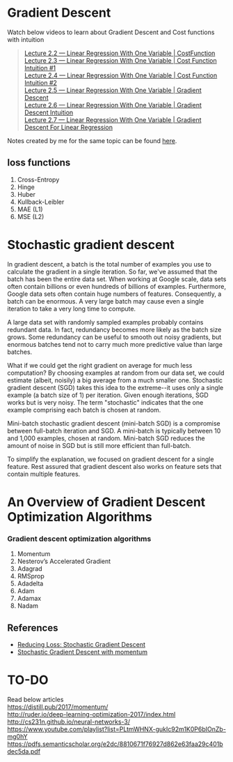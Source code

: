 # Gradient Descent

Watch below videos to learn about Gradient Descent and Cost functions with intuition

>[Lecture 2.2 — Linear Regression With One Variable | CostFunction](https://www.youtube.com/watch?v=yuH4iRcggMw)  
>[Lecture 2.3 — Linear Regression With One Variable | Cost Function Intuition #1](https://www.youtube.com/watch?v=yR2ipCoFvNo)  
>[Lecture 2.4 — Linear Regression With One Variable | Cost Function Intuition #2](https://www.youtube.com/watch?v=0kns1gXLYg4&index=7&list=PLLssT5z_DsK-h9vYZkQkYNWcItqhlRJLN)  
>[Lecture 2.5 — Linear Regression With One Variable | Gradient Descent](https://www.youtube.com/watch?v=F6GSRDoB-Cg&index=8&list=PLLssT5z_DsK-h9vYZkQkYNWcItqhlRJLN)  
>[Lecture 2.6 — Linear Regression With One Variable | Gradient Descent Intuition](https://www.youtube.com/watch?v=YovTqTY-PYY&index=9&list=PLLssT5z_DsK-h9vYZkQkYNWcItqhlRJLN)  
>[Lecture 2.7 — Linear Regression With One Variable | Gradient Descent For Linear Regression](https://www.youtube.com/watch?v=GtSf2T6Co80&index=10&list=PLLssT5z_DsK-h9vYZkQkYNWcItqhlRJLN)  

Notes created by me for the same topic can be found [here](https://github.com/tirthGajjar/Advanced-Machine-Learning-Specialization-Coursera/blob/Course-1-Week-1/Course%201%20-%20Introduction%20to%20Deep%20Learning/Week%201/Gradient%20Descent%20and%20Cost%20function.pdf).  

## loss functions
1. Cross-Entropy  
2. Hinge
3. Huber
4. Kullback-Leibler
5. MAE (L1)
6. MSE (L2)


# Stochastic gradient descent

In gradient descent, a batch is the total number of examples you use to calculate the gradient in a single iteration. So far, we've assumed that the batch has been the entire data set. When working at Google scale, data sets often contain billions or even hundreds of billions of examples. Furthermore, Google data sets often contain huge numbers of features. Consequently, a batch can be enormous. A very large batch may cause even a single iteration to take a very long time to compute.

A large data set with randomly sampled examples probably contains redundant data. In fact, redundancy becomes more likely as the batch size grows. Some redundancy can be useful to smooth out noisy gradients, but enormous batches tend not to carry much more predictive value than large batches.

What if we could get the right gradient on average for much less computation? By choosing examples at random from our data set, we could estimate (albeit, noisily) a big average from a much smaller one. Stochastic gradient descent (SGD) takes this idea to the extreme--it uses only a single example (a batch size of 1) per iteration. Given enough iterations, SGD works but is very noisy. The term "stochastic" indicates that the one example comprising each batch is chosen at random.

Mini-batch stochastic gradient descent (mini-batch SGD) is a compromise between full-batch iteration and SGD. A mini-batch is typically between 10 and 1,000 examples, chosen at random. Mini-batch SGD reduces the amount of noise in SGD but is still more efficient than full-batch.

To simplify the explanation, we focused on gradient descent for a single feature. Rest assured that gradient descent also works on feature sets that contain multiple features.


# An Overview of Gradient Descent Optimization Algorithms
### Gradient descent optimization algorithms  
 1. Momentum
 2. Nesterov’s Accelerated Gradient
 3. Adagrad
 4. RMSprop
 5. Adadelta
 6. Adam
 7. Adamax
 8. Nadam
 

## References 
- [Reducing Loss: Stochastic Gradient Descent](https://developers.google.com/machine-learning/crash-course/reducing-loss/stochastic-gradient-descent)
- [Stochastic Gradient Descent with momentum](https://towardsdatascience.com/stochastic-gradient-descent-with-momentum-a84097641a5d)


# TO-DO
Read below articles  
https://distill.pub/2017/momentum/  
http://ruder.io/deep-learning-optimization-2017/index.html  
http://cs231n.github.io/neural-networks-3/  
https://www.youtube.com/playlist?list=PLtmWHNX-gukIc92m1K0P6bIOnZb-mg0hY  
https://pdfs.semanticscholar.org/e2dc/8810671f76927d862e63faa29c401bdec5da.pdf  